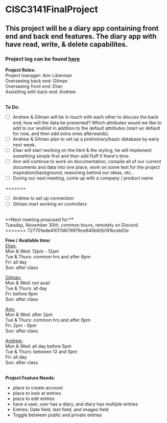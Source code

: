 # CISC3141FinalProject
## This project will be a diary app containing front end and back end features. The diary app with have read, write, & delete capabilites. 
### Project log can be found [here](https://docs.google.com/spreadsheets/d/1nErqF08F0zkLsUQIwgYAL4NGpi0mv8W7p4hD1mMQAXg/edit#gid=0)

**Project Roles:** <br>
Project manager: Ann Liberman <br>
Overseeing back end: Gilman <br>
Overseeing front end: Elian <br>
Assistting with back end: Andrew <br>
<br>

**To Do:** <br>
- [ ] Andrew & Gilman will be in touch with each other to discuss the back end; how will the data be presented? Which attributes would we like to add to our wishlist in addition to the default attributes (start w/ default for now, and then add extra ones afterwards).<br> 
- [ ] Andrew & Gilman plan to set up a preliminary/basic database by early next week.<br>
- [ ] Elian will start working on the html & the styling, he will implement something simple first and then add fluff if there's time.<br>
- [ ] Ann will continue to work on documentation, compile all of our current documents and data into one place, work on some text for the project inspiration/background, reasoning behind our ideas, etc..<br>
- [ ] During our next meeting, come up with a company / product name<br> 

=======
- [ ] Andrew to set up connection 
- [ ] Gilman start working on controllers 
<br>
**Next meeting proposed for:**<br> 
Tuesday, November 30th, common hours, remotely on Discord. <br>
>>>>>>> 727701ede41017d679979ce645b92b191bcebf2e
<br>

**Free / Available time:** <br>
<ins>Elian:</ins> <br>
Mon & Wed: 12pm - 12am <br>
Tue & Thurs: common hrs and after 6pm <br> 
Fri: all day <br>
Sun: after class <br>

<ins>Gilman:</ins> <br>
Mon & Wed: not avail <br>
Tue & Thurs: all day <br>
Fri: before 6pm  <br>
Sun: after class <br>

<ins>Ann:</ins> <br>
Mon & Wed: after 2pm <br>
Tue & Thurs: common hrs and after 6pm <br>
Fri: 2pm - 6pm <br>
Sun: after class <br>

<ins>Andrew:</ins> <br>
Mon & Wed: all day before 5pm <br>
Tue & Thurs: between 12 and 5pm <br>
Fri: all day <br>
Sun: after class <br>
<br>

**Project Feature Needs:** <br>
- place to create account <br>
- place to look at entries <br>
- place to edit entires <br>
- have a user, user has a diary, and diary has multiple entries <br>
- Entries: Date field, text field, and images field <br>
- Toggle between public and private entries <br>
